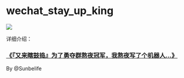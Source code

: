 # wechat_stay_up_king

![](https://tva1.sinaimg.cn/large/006y8mN6gy1g7ri8y7px8j31540hign4.jpg)

详细介绍：

### [《『又来瞎鼓捣』为了勇夺群熬夜冠军，我熬夜写了个机器人…》](https://mp.weixin.qq.com/s/5kzCrz00YL-0BpPAx87L6Q)

By @Sunbelife
